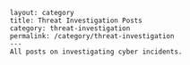      layout: category
     title: Threat Investigation Posts
     category: threat-investigation
     permalink: /category/threat-investigation
     ---
     All posts on investigating cyber incidents.
